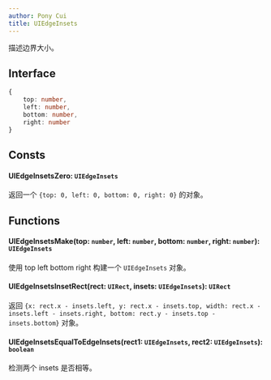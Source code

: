 ```yaml
---
author: Pony Cui
title: UIEdgeInsets
---
```


描述边界大小。

## Interface

```typescript
{ 
    top: number, 
    left: number, 
    bottom: number, 
    right: number
}
```

## Consts

#### UIEdgeInsetsZero: `UIEdgeInsets`
返回一个 `{top: 0, left: 0, bottom: 0, right: 0}` 的对象。

## Functions

#### UIEdgeInsetsMake(top: `number`, left: `number`, bottom: `number`, right: `number`): `UIEdgeInsets`
使用 top left bottom right 构建一个 `UIEdgeInsets` 对象。

#### UIEdgeInsetsInsetRect(rect: `UIRect`, insets: `UIEdgeInsets`): `UIRect`
返回 `{x: rect.x - insets.left, y: rect.x - insets.top, width: rect.x - insets.left - insets.right, bottom: rect.y - insets.top - insets.bottom}` 对象。

#### UIEdgeInsetsEqualToEdgeInsets(rect1: `UIEdgeInsets`, rect2: `UIEdgeInsets`): `boolean`
检测两个 insets 是否相等。